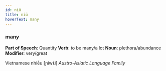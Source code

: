 ```yaml
---
id: niü
title: niü
hoverText: many
---
```


### many

**Part of Speech**: Quantity
**Verb**: to be many/a lot
**Noun**: plethora/abundance
**Modifier**: very/great

Vietnamese nhiều [ɲiw˨˩]
*Austro-Asiatic Language Family*